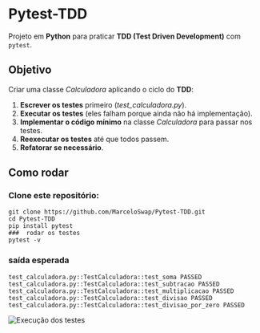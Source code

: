# Pytest-TDD

Projeto em **Python** para praticar **TDD (Test Driven Development)** com `pytest`.

## Objetivo
Criar uma classe *Calculadora* aplicando o ciclo do **TDD**:

1. **Escrever os testes** primeiro (*test_calculadora.py*).
2. **Executar os testes** (eles falham porque ainda não há implementação).
3. **Implementar o código mínimo** na classe *Calculadora* para passar nos testes.
4. **Reexecutar os testes** até que todos passem.
5. **Refatorar se necessário**.


## Como rodar

### Clone este repositório:
    git clone https://github.com/MarceloSwap/Pytest-TDD.git
    cd Pytest-TDD
    pip install pytest
    ###  rodar os testes
    pytest -v

### saída esperada
    test_calculadora.py::TestCalculadora::test_soma PASSED
    test_calculadora.py::TestCalculadora::test_subtracao PASSED
    test_calculadora.py::TestCalculadora::test_multiplicacao PASSED
    test_calculadora.py::TestCalculadora::test_divisao PASSED
    test_calculadora.py::TestCalculadora::test_divisao_por_zero PASSED

![Execução dos testes](assets/image.png)
